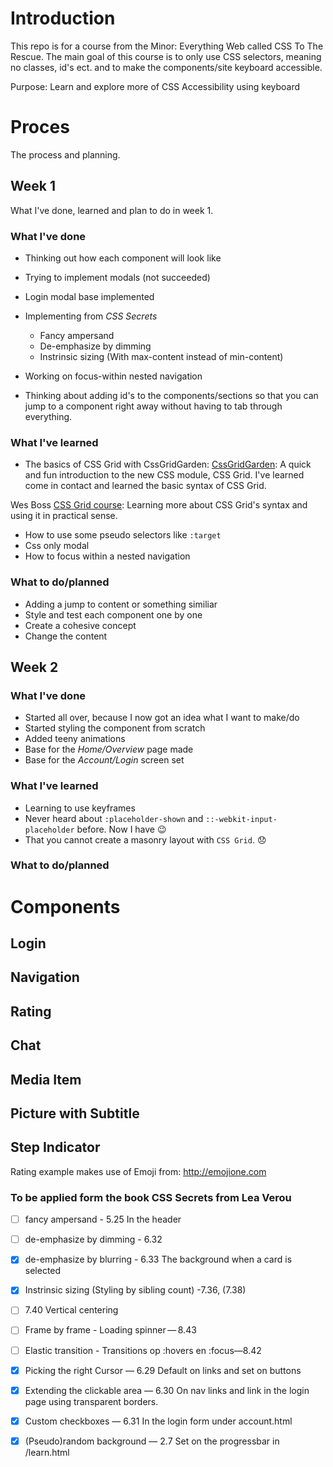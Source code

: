 # Introduction
This repo is for a course from the Minor: Everything Web called CSS To The Rescue.
The main goal of this course is to only use CSS selectors, meaning no classes, id's ect. and to make the components/site keyboard accessible.


Purpose:
Learn and explore more of CSS
Accessibility using keyboard

# Proces
The process and planning.


## Week 1
What I've done, learned and plan to do in week 1.
### What I've done
- Thinking out how each component will look like

- Trying to implement modals (not succeeded)
- Login modal base implemented

- Implementing from *CSS Secrets*
	- Fancy ampersand
	- De-emphasize by dimming
	- Instrinsic sizing (With max-content instead of min-content)

- Working on focus-within nested navigation

- Thinking about adding id's to the components/sections so that you can jump to a component right away without having to tab through everything.

### What I've learned
- The basics of CSS Grid with CssGridGarden:
[CssGridGarden](http://cssgridgarden.com/):
A quick and fun introduction to the new CSS module, CSS Grid. I've learned come in contact and learned the basic syntax of CSS Grid.

Wes Boss [CSS Grid course](https://cssgrid.io):
Learning more about CSS Grid's syntax and using it in practical sense.

- How to use some pseudo selectors like `:target`
- Css only modal
- How to focus within a nested navigation

### What to do/planned
- Adding a jump to content or something similiar
- Style and test each component one by one
- Create a cohesive concept
- Change the content

## Week 2
### What I've done
- Started all over, because I now got an idea what I want to make/do
- Started styling the component from scratch
- Added teeny animations
- Base for the *Home/Overview* page made
- Base for the *Account/Login* screen set

### What I've learned
- Learning to use keyframes
- Never heard about `:placeholder-shown` and `::-webkit-input-placeholder` before. Now I have 😉
- That you cannot create a masonry layout with `CSS Grid`. 😞

### What to do/planned

# Components

## Login
## Navigation
## Rating
## Chat
## Media Item
## Picture with Subtitle
## Step Indicator

Rating example makes use of Emoji from: http://emojione.com

### To be applied form the book **CSS Secrets from Lea Verou**

- [ ] fancy ampersand - 5.25
In the header

- [ ] de-emphasize by dimming - 6.32
- [x] de-emphasize by blurring - 6.33 
The background when a card is selected
- [x] Instrinsic sizing (Styling by sibling count) -7.36, (7.38)

- [ ] 7.40 Vertical centering

- [ ] Frame by frame - Loading spinner — 8.43
- [ ] Elastic transition - Transitions op :hovers en :focus—8.42
- [x] Picking the right Cursor — 6.29
Default on links and set on buttons
- [x] Extending the clickable area — 6.30
On nav links and link in the login page using transparent borders.
- [x] Custom checkboxes — 6.31
In the login form under account.html
- [x] (Pseudo)random background — 2.7
Set on the progressbar in /learn.html
